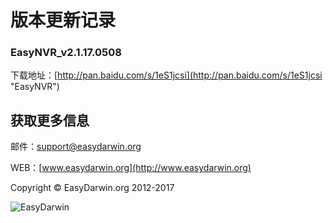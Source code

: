 # 版本更新记录 #

### EasyNVR_v2.1.17.0508 ###

下载地址：[http://pan.baidu.com/s/1eS1jcsi](http://pan.baidu.com/s/1eS1jcsi "EasyNVR")


## 获取更多信息 ##

邮件：[support@easydarwin.org](mailto:support@easydarwin.org) 

WEB：[www.easydarwin.org](http://www.easydarwin.org)

Copyright &copy; EasyDarwin.org 2012-2017

![EasyDarwin](http://www.easydarwin.org/skin/easydarwin/images/wx_qrcode.jpg)
